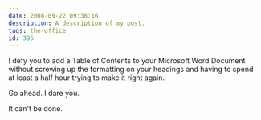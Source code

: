 ```yaml
---
date: 2008-09-22 09:38:16
description: A description of my post.
tags: the-office
id: 396
---
```

I defy you to add a Table of Contents to your Microsoft Word Document without screwing up the formatting on your headings and having to spend at least a half hour trying to make it right again.

Go ahead.  I dare you.

It can't be done.